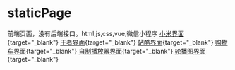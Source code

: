 # staticPage
前端页面，没有后端接口。html,js,css,vue,微信小程序
[小米界面](https://484869326.github.io/staticPage/小米/){target="_blank"}
[王者界面](https://484869326.github.io/staticPage/王者/){target="_blank"}
[站酷界面](https://484869326.github.io/staticPage/站酷/){target="_blank"}
[购物车界面](https://484869326.github.io/staticPage/shoppingCart/){target="_blank"}
[自制播放器界面](https://484869326.github.io/staticPage/video/){target="_blank"}
[轮播图界面](https://484869326.github.io/staticPage/swiper/){target="_blank"}

